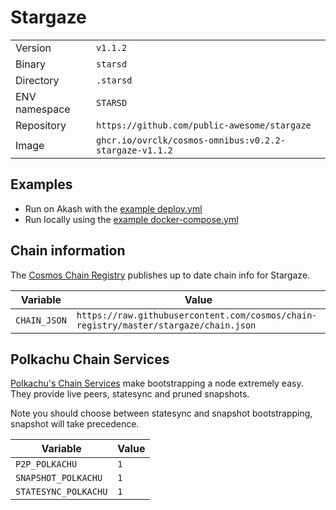 # Stargaze

| | |
|---|---|
|Version|`v1.1.2`|
|Binary|`starsd`|
|Directory|`.starsd`|
|ENV namespace|`STARSD`|
|Repository|`https://github.com/public-awesome/stargaze`|
|Image|`ghcr.io/ovrclk/cosmos-omnibus:v0.2.2-stargaze-v1.1.2`|

## Examples

- Run on Akash with the [example deploy.yml](./deploy.yml)
- Run locally using the [example docker-compose.yml](./docker-compose.yml)

## Chain information

The [Cosmos Chain Registry](https://github.com/cosmos/chain-registry) publishes up to date chain info for Stargaze.

|Variable|Value|
|---|---|
|`CHAIN_JSON`|`https://raw.githubusercontent.com/cosmos/chain-registry/master/stargaze/chain.json`|

## Polkachu Chain Services

[Polkachu's Chain Services](https://www.polkachu.com/) make bootstrapping a node extremely easy. They provide live peers, statesync and pruned snapshots.

Note you should choose between statesync and snapshot bootstrapping, snapshot will take precedence.

|Variable|Value|
|---|---|
|`P2P_POLKACHU`|`1`|
|`SNAPSHOT_POLKACHU`|`1`|
|`STATESYNC_POLKACHU`|`1`|
